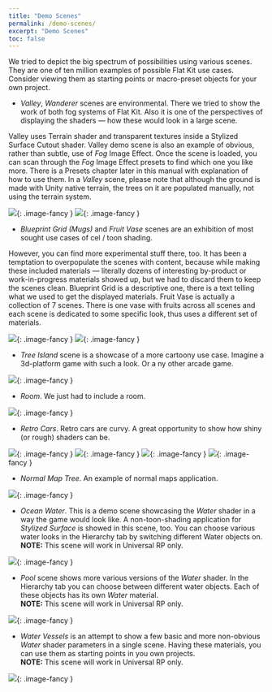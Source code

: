 ```yaml
---
title: "Demo Scenes"
permalink: /demo-scenes/
excerpt: "Demo Scenes"
toc: false
---
```


We tried to depict the big spectrum of possibilities using various scenes. They are one of ten million examples of possible Flat Kit use cases. Consider viewing them as starting points or macro-preset objects for your own project.

* *Valley*, *Wanderer* scenes are environmental. There we tried to show the work of both fog systems of Flat Kit. Also it is one of the perspectives of displaying the shaders — how these would look in a large scene.

Valley uses Terrain shader and transparent textures inside a Stylized Surface Cutout shader. Valley demo scene is also an example of obvious, rather than subtle, use of *Fog* Image Effect. Once the scene is loaded, you can scan through the *Fog* Image Effect presets to find which one you like more. There is a Presets chapter later in this manual with explanation of how to use them.
In a *Valley* scene, please note that although the ground is made with Unity native terrain, the trees on it are populated manually, not using the terrain system.

![](/Screenshots/Valley1){: .image-fancy }
![](/Screenshots/Wanderer.png){: .image-fancy }

* *Blueprint Grid (Mugs)* and *Fruit Vase* scenes are an exhibition of most sought use cases of cel / toon shading.

However, you can find more experimental stuff there, too. It has been a temptation to overpopulate the scenes with content, because while making these included materials — literally dozens of interesting by-product or work-in-progress materials showed up, but we had to discard them to keep the scenes clean.
Blueprint Grid is a descriptive one, there is a text telling what we used to get the displayed materials.
Fruit Vase is actually a collection of 7 scenes. There is one vase with fruits across all scenes and each scene is dedicated to some specific look, thus uses a different set of materials.

![](/Screenshots/Mugs%20-%20Scene1%20-%20OneColorVariousParameters.png){: .image-fancy }
![](/Screenshots/Mugs%20-%20Scene2%20-%20ColorfulMisc.png){: .image-fancy }

* *Tree Island* scene is a showcase of a more cartoony use case. Imagine a 3d-platform game with such a look. Or a ny other arcade game.

![](/Screenshots/IslandWithTrees-Scene.png){: .image-fancy }

* *Room*. We just had to include a room.

![](/Screenshots/Room.png){: .image-fancy }

* *Retro Cars*. Retro cars are curvy. A great opportunity to show how shiny (or rough) shaders can be.

![](/Screenshots/Car%20-%20Scene%20-%20Set1.png){: .image-fancy }
![](/Screenshots/Car%20-%20Scene%20-%20Set2.png){: .image-fancy }
![](/Screenshots/Car%20-%20Scene%20-%20Set3.png){: .image-fancy }
![](/Screenshots/Car%20-%20Scene%20-%20Set4.png){: .image-fancy }

* *Normal Map Tree*. An example of normal maps application.

![](/Screenshots/NormalMapsTree%20-%20Scene.png){: .image-fancy }

* *Ocean Water*. This is a demo scene showcasing the *Water* shader in a way the game would look like. A non-toon-shading application for *Stylized Surface* is showed in this scene, too. You can choose various water looks in the Hierarchy tab by switching different Water objects on.  
**NOTE:** This scene will work in Universal RP only.

![](/Screenshots/Ocean%20Islands.png){: .image-fancy }

* *Pool* scene shows more various versions of the *Water* shader. In the Hierarchy tab you can choose between different water objects. Each of these objects has its own *Water* material.  
**NOTE:** This scene will work in Universal RP only.

![](/Screenshots/Pool.png){: .image-fancy }

* *Water Vessels* is an attempt to show a few basic and more non-obvious *Water* shader parameters in a single scene. Having these materials, you can use them as starting points in you own projects.  
**NOTE:** This scene will work in Universal RP only.

![](/Screenshots/Water%20Vessels%20-%20Various%20Water%20Presets.png){: .image-fancy }